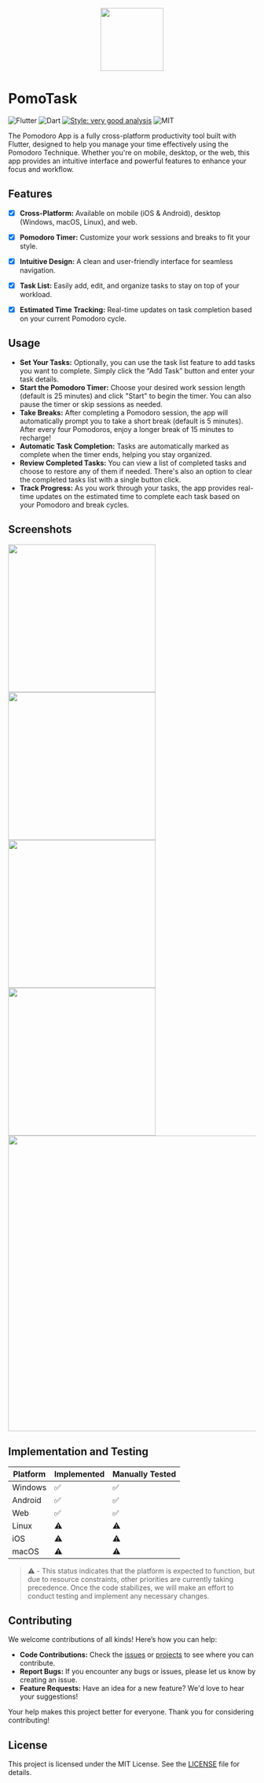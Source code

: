<p align="center">
    <img src=".readme-assets/icon.png" width="128" height="128">
</p>

# PomoTask
![Flutter](https://img.shields.io/badge/Framework-Flutter-027DFD?logo=flutter)
![Dart](https://img.shields.io/badge/Language-Dart-0553B1?logo=dart)
[![Style: very good analysis](https://img.shields.io/badge/Style-very_good_analysis-B22C89.svg)](https://pub.dev/packages/very_good_analysis)
![MIT](https://img.shields.io/badge/License-MIT-green)

The Pomodoro App is a fully cross-platform productivity tool built with Flutter, designed to help you manage your time effectively using the Pomodoro Technique. Whether you're on mobile, desktop, or the web, this app provides an intuitive interface and powerful features to enhance your focus and workflow.

## Features

- [x] **Cross-Platform:** Available on mobile (iOS & Android), desktop (Windows, macOS, Linux), and web.
- [x] **Pomodoro Timer:** Customize your work sessions and breaks to fit your style.
- [x] **Intuitive Design:** A clean and user-friendly interface for seamless navigation.
- [x] **Task List:** Easily add, edit, and organize tasks to stay on top of your workload.
- [x] **Estimated Time Tracking:** Real-time updates on task completion based on your current Pomodoro cycle.


## Usage

- **Set Your Tasks:** Optionally, you can use the task list feature to add tasks you want to complete. Simply click the “Add Task” button and enter your task details.
- **Start the Pomodoro Timer:** Choose your desired work session length (default is 25 minutes) and click "Start" to begin the timer. You can also pause the timer or skip sessions as needed.
- **Take Breaks:** After completing a Pomodoro session, the app will automatically prompt you to take a short break (default is 5 minutes). After every four Pomodoros, enjoy a longer break of 15 minutes to recharge!
- **Automatic Task Completion:** Tasks are automatically marked as complete when the timer ends, helping you stay organized.
- **Review Completed Tasks:** You can view a list of completed tasks and choose to restore any of them if needed. There's also an option to clear the completed tasks list with a single button click.
- **Track Progress:** As you work through your tasks, the app provides real-time updates on the estimated time to complete each task based on your Pomodoro and break cycles.

## Screenshots

<div>
    <img width="300" src=".readme-assets/timer_ongoing.png">
    <img width="300" src=".readme-assets/task_list.png">
    <img width="300" src=".readme-assets/create_task.png">
    <img width="300" src=".readme-assets/timer.png">
</div>

<img width="600" src=".readme-assets/timer_windows.png">

## Implementation and Testing

| Platform | Implemented        | Manually Tested    |
| -------- | ------------------ | ------------------ |
| Windows  | :white_check_mark: | :white_check_mark: |
| Android  | :white_check_mark: | :white_check_mark: |
| Web      | :white_check_mark: | :white_check_mark: |
| Linux    | :warning:          | :warning:          |
| iOS      | :warning:          | :warning:          |
| macOS    | :warning:          | :warning:          |

> :warning: - This status indicates that the platform is expected to function, but due to resource constraints, other priorities are currently taking precedence. Once the code stabilizes, we will make an effort to conduct testing and implement any necessary changes.

## Contributing

We welcome contributions of all kinds! Here’s how you can help:

- **Code Contributions:** Check the [issues](https://github.com/fleetby/pomotask/issues) or [projects](https://github.com/fleetby/pomotask/projects) to see where you can contribute.
- **Report Bugs:** If you encounter any bugs or issues, please let us know by creating an issue.
- **Feature Requests:** Have an idea for a new feature? We'd love to hear your suggestions!

Your help makes this project better for everyone. Thank you for considering contributing!


## License

This project is licensed under the MIT License. See the [LICENSE](./LICENSE) file for details.